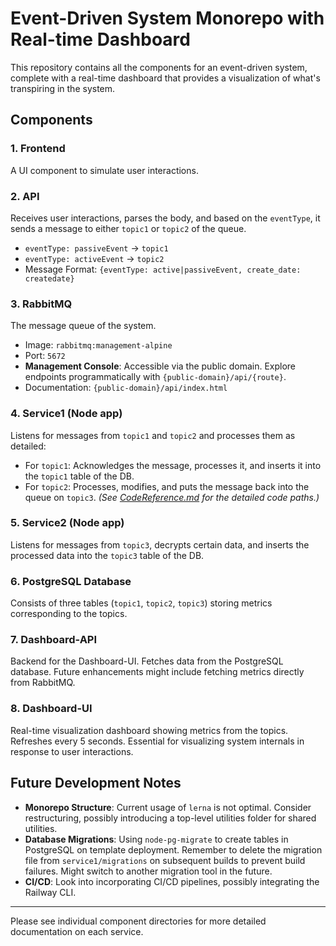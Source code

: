 # Event-Driven System Monorepo with Real-time Dashboard

This repository contains all the components for an event-driven system, complete with a real-time dashboard that provides a visualization of what's transpiring in the system.

## Components

### 1. Frontend

A UI component to simulate user interactions.

### 2. API

Receives user interactions, parses the body, and based on the `eventType`, it sends a message to either `topic1` or `topic2` of the queue.

- `eventType: passiveEvent` → `topic1`
- `eventType: activeEvent` → `topic2`
- Message Format: `{eventType: active|passiveEvent, create_date: createdate}`

### 3. RabbitMQ

The message queue of the system.

- Image: `rabbitmq:management-alpine`
- Port: `5672`
- **Management Console**: Accessible via the public domain. Explore endpoints programmatically with `{public-domain}/api/{route}`.
- Documentation: `{public-domain}/api/index.html`

### 4. Service1 (Node app)

Listens for messages from `topic1` and `topic2` and processes them as detailed:

- For `topic1`: Acknowledges the message, processes it, and inserts it into the `topic1` table of the DB.
- For `topic2`: Processes, modifies, and puts the message back into the queue on `topic3`. _(See [CodeReference.md](#) for the detailed code paths.)_

### 5. Service2 (Node app)

Listens for messages from `topic3`, decrypts certain data, and inserts the processed data into the `topic3` table of the DB.

### 6. PostgreSQL Database

Consists of three tables (`topic1`, `topic2`, `topic3`) storing metrics corresponding to the topics.

### 7. Dashboard-API

Backend for the Dashboard-UI. Fetches data from the PostgreSQL database. Future enhancements might include fetching metrics directly from RabbitMQ.

### 8. Dashboard-UI

Real-time visualization dashboard showing metrics from the topics. Refreshes every 5 seconds. Essential for visualizing system internals in response to user interactions.

## Future Development Notes

- **Monorepo Structure**: Current usage of `lerna` is not optimal. Consider restructuring, possibly introducing a top-level utilities folder for shared utilities.
- **Database Migrations**: Using `node-pg-migrate` to create tables in PostgreSQL on template deployment. Remember to delete the migration file from `service1/migrations` on subsequent builds to prevent build failures. Might switch to another migration tool in the future.
- **CI/CD**: Look into incorporating CI/CD pipelines, possibly integrating the Railway CLI.

---

Please see individual component directories for more detailed documentation on each service.
